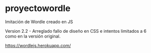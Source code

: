 # proyectowordle
Imitación de Wordle creado en JS

Version 2.2 - Arreglado fallo de diseño en CSS e intentos limitados a 6 como en la versión original.


https://wordlejs.herokuapp.com/
